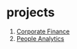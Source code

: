 # projects

1. [Corporate Finance](https://github.com/odenipinedo/projects/tree/master/Finance)<br>
2. [People Analytics](https://github.com/odenipinedo/projects/tree/master/PeopleAnalytics)
